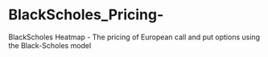 # BlackScholes_Pricing-
BlackScholes Heatmap - The pricing of European call and put options using the Black-Scholes model
